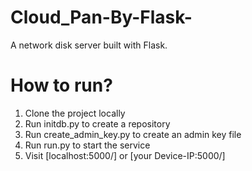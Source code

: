 # Cloud_Pan-By-Flask-
A network disk server built with Flask.

# How to run?
1. Clone the project locally
2. Run initdb.py to create a repository
3. Run create_admin_key.py to create an admin key file
4. Run run.py to start the service
5. Visit [localhost:5000/] or [your Device-IP:5000/]

